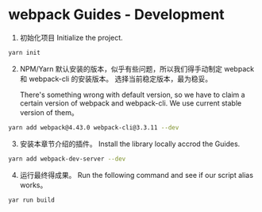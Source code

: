 # webpack Guides - Development

1. 初始化项目 
   Initialize the project.

```bash
yarn init
```

2. NPM/Yarn 默认安装的版本，似乎有些问题，所以我们得手动制定 webpack 和 webpack-cli 的安装版本。
   选择当前稳定版本，最为稳妥。

   There's something wrong with default version, so we have to claim a certain version of webpack and webpack-cli.
   We use current stable version of them。

```bash
yarn add webpack@4.43.0 webpack-cli@3.3.11 --dev
```

3. 安装本章节介绍的插件。
   Install the library locally accrod the Guides.

```bash
yarn add webpack-dev-server --dev
```

4. 运行最终得成果。
   Run the following command and see if our script alias works。

```
yar run build
```

